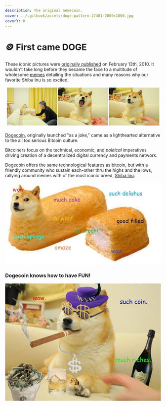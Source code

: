 ```yaml
---
description: The original memecoin.
cover: ../.gitbook/assets/doge-pattern-27481-2880x1800.jpg
coverY: 0
---
```


# 🪙 First came DOGE

These iconic pictures were [originally published](https://kabosu112.exblog.jp/9944144/) on February 13th, 2010. It wouldn't take long before they became the face to a multitude of wholesome [memes](https://knowyourmeme.com/memes/doge) detailing the situations and many reasons why our favorite Shiba Inu is so excited.

![Kabosu, a female Shiba Inu, adopted by kindergarden techer Atsuko Satō in 2008](<../.gitbook/assets/image (10) (1).png>)

[Dogecoin](https://dogecoin.com), originally launched "as a joke," came as a lighthearted alternative to the all too serious Bitcoin culture.&#x20;

Bitcoiners focus on the technical, economic, and _political_ imperatives driving creation of a decentralized digital currency and payments network.&#x20;

Dogecoin offers the same technological features as bitcoin, but with a friendly community who sustain each-other thru the highs and the lows, rallying around memes with of the most iconic breed, [Shiba Inu](https://en.wikipedia.org/wiki/Shiba\_Inu).

![In 2013 Doge was named meme of the year, around the same time that dogecoin was released.](<../.gitbook/assets/image (12) (1).png>)

### Dogecoin knows how to have FUN!

![Shibe is a good and wholesome doggo!](<../.gitbook/assets/image (3) (1).png>)
